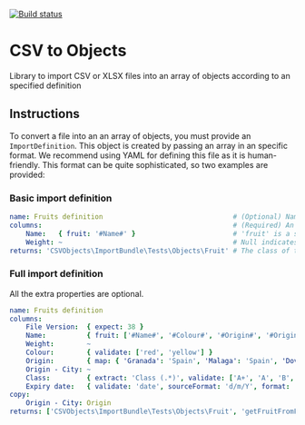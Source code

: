 [![Build status](https://circleci.com/gh/j-d/csv-objects.svg?style=shield&circle-token=:circle-token)](https://circleci.com/gh/j-d/csv-objects)

# CSV to Objects

Library to import CSV or XLSX files into an array of objects according to an specified definition

## Instructions

To convert a file into an an array of objects, you must provide an `ImportDefinition`. This object is created by 
passing an array in an specific format. We recommend using YAML for defining this file as it is human-friendly. This 
format can be quite sophisticated, so two examples are provided: 
  
### Basic import definition
 
```yaml
name: Fruits definition                                # (Optional) Name of the import definition
columns:                                               # (Required) An associative array with the headings of the columns in the file that will be imported
    Name:   { fruit: '#Name#' }                        # 'fruit' is a shortname for the object being created for the list (defined below) and #Name# will be the argument passed to the constructor. The hashes indicate that it should replace it with the value on that column                                         
    Weight: ~                                          # Null indicates that it can be ignored
returns: 'CSVObjects\ImportBundle\Tests\Objects\Fruit' # The class of the elements that will be returned 
```

### Full import definition

All the extra properties are optional.

```yaml
name: Fruits definition
columns:
    File Version:  { expect: 38 }                                                                               # Expects indicates that the row value must always be as stated
    Name:          { fruit: ['#Name#', '#Colour#', '#Origin#', '#Origin - City#', '#Class#', '#Expiry date#'] } # The constructor now takes an array of arguments
    Weight:        ~
    Colour:        { validate: ['red', 'yellow'] }                                                              # Valid values that this column could have
    Origin:        { map: { 'Granada': 'Spain', 'Malaga': 'Spain', 'Dover': 'UK' } }                            # It will apply this alias to the data on this column. If no validate is provided, non-matching values will convert into null
    Origin - City: ~
    Class:         { extract: 'Class (.*)', validate: ['A+', 'A', 'B', 'C'] }                                   # It is like mapping but using the expecified regular expression to do the conversion. The desired part must be in brackets. Functions can optionally be combined when required
    Expiry date:   { validate: 'date', sourceFormat: 'd/m/Y', format: 'Y-m-d' }                                 # If validate is not an array, it can be an special value. 'date' will check that it is a date. Optionally, you can specify the source format using 'sourceFormat' or reformat it by specifying 'format'
copy:                                                                                                           # If specified, if will add more columns to the row, copying from the referenced columns before being processed
    Origin - City: Origin
returns: ['CSVObjects\ImportBundle\Tests\Objects\Fruit', 'getFruitFromFullInfo']                                # If the return is an array, it will make a static call to the specified method to create the class
```
